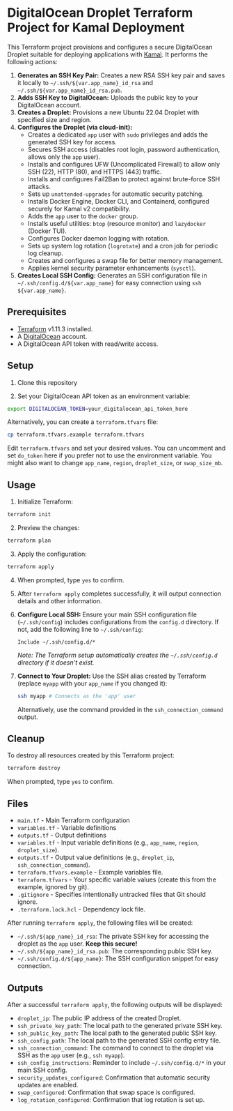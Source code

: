 # DigitalOcean Droplet Terraform Project for Kamal Deployment

This Terraform project provisions and configures a secure DigitalOcean Droplet
suitable for deploying applications with [Kamal](https://kamal-deploy.org/). It
performs the following actions:

1.  **Generates an SSH Key Pair:** Creates a new RSA SSH key pair and saves it
    locally to `~/.ssh/${var.app_name}_id_rsa` and
    `~/.ssh/${var.app_name}_id_rsa.pub`.
2.  **Adds SSH Key to DigitalOcean:** Uploads the public key to your
    DigitalOcean account.
3.  **Creates a Droplet:** Provisions a new Ubuntu 22.04 Droplet with specified
    size and region.
4.  **Configures the Droplet (via cloud-init):**
    - Creates a dedicated `app` user with `sudo` privileges and adds the
      generated SSH key for access.
    - Secures SSH access (disables root login, password authentication, allows
      only the `app` user).
    - Installs and configures UFW (Uncomplicated Firewall) to allow only SSH
      (22), HTTP (80), and HTTPS (443) traffic.
    - Installs and configures Fail2Ban to protect against brute-force SSH
      attacks.
    - Sets up `unattended-upgrades` for automatic security patching.
    - Installs Docker Engine, Docker CLI, and Containerd, configured securely
      for Kamal v2 compatibility.
    - Adds the `app` user to the `docker` group.
    - Installs useful utilities: `btop` (resource monitor) and `lazydocker`
      (Docker TUI).
    - Configures Docker daemon logging with rotation.
    - Sets up system log rotation (`logrotate`) and a cron job for periodic log
      cleanup.
    - Creates and configures a swap file for better memory management.
    - Applies kernel security parameter enhancements (`sysctl`).
5.  **Creates Local SSH Config:** Generates an SSH configuration file in
    `~/.ssh/config.d/${var.app_name}` for easy connection using
    `ssh ${var.app_name}`.

## Prerequisites

- [Terraform](https://developer.hashicorp.com/terraform/downloads) v1.11.3
  installed.
- A [DigitalOcean](https://www.digitalocean.com/) account.
- A DigitalOcean API token with read/write access.

## Setup

1. Clone this repository

2. Set your DigitalOcean API token as an environment variable:

```bash
export DIGITALOCEAN_TOKEN=your_digitalocean_api_token_here
```

Alternatively, you can create a `terraform.tfvars` file:

```bash
cp terraform.tfvars.example terraform.tfvars
```

Edit `terraform.tfvars` and set your desired values. You can uncomment and set
`do_token` here if you prefer not to use the environment variable. You might
also want to change `app_name`, `region`, `droplet_size`, or `swap_size_mb`.

## Usage

1. Initialize Terraform:

```bash
terraform init
```

2. Preview the changes:

```bash
terraform plan
```

3. Apply the configuration:

```bash
terraform apply
```

4. When prompted, type `yes` to confirm.

5. After `terraform apply` completes successfully, it will output connection
   details and other information.

6. **Configure Local SSH:** Ensure your main SSH configuration file
   (`~/.ssh/config`) includes configurations from the `config.d` directory. If
   not, add the following line to `~/.ssh/config`:

   ```
   Include ~/.ssh/config.d/*
   ```

   _Note: The Terraform setup automatically creates the `~/.ssh/config.d`
   directory if it doesn't exist._

7. **Connect to Your Droplet:** Use the SSH alias created by Terraform (replace
   `myapp` with your `app_name` if you changed it):
   ```bash
   ssh myapp # Connects as the 'app' user
   ```
   Alternatively, use the command provided in the `ssh_connection_command`
   output.

## Cleanup

To destroy all resources created by this Terraform project:

```bash
terraform destroy
```

When prompted, type `yes` to confirm.

## Files

- `main.tf` - Main Terraform configuration
- `variables.tf` - Variable definitions
- `outputs.tf` - Output definitions
- `variables.tf` - Input variable definitions (e.g., `app_name`, `region`,
  `droplet_size`).
- `outputs.tf` - Output value definitions (e.g., `droplet_ip`,
  `ssh_connection_command`).
- `terraform.tfvars.example` - Example variables file.
- `terraform.tfvars` - Your specific variable values (create this from the
  example, ignored by git).
- `.gitignore` - Specifies intentionally untracked files that Git should ignore.
- `.terraform.lock.hcl` - Dependency lock file.

After running `terraform apply`, the following files will be created:

- `~/.ssh/${app_name}_id_rsa`: The private SSH key for accessing the droplet as
  the `app` user. **Keep this secure!**
- `~/.ssh/${app_name}_id_rsa.pub`: The corresponding public SSH key.
- `~/.ssh/config.d/${app_name}`: The SSH configuration snippet for easy
  connection.

## Outputs

After a successful `terraform apply`, the following outputs will be displayed:

- `droplet_ip`: The public IP address of the created Droplet.
- `ssh_private_key_path`: The local path to the generated private SSH key.
- `ssh_public_key_path`: The local path to the generated public SSH key.
- `ssh_config_path`: The local path to the generated SSH config entry file.
- `ssh_connection_command`: The command to connect to the droplet via SSH as the
  `app` user (e.g., `ssh myapp`).
- `ssh_config_instructions`: Reminder to include `~/.ssh/config.d/*` in your
  main SSH config.
- `security_updates_configured`: Confirmation that automatic security updates
  are enabled.
- `swap_configured`: Confirmation that swap space is configured.
- `log_rotation_configured`: Confirmation that log rotation is set up.
